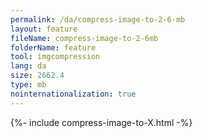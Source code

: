 ```yaml
---
permalink: /da/compress-image-to-2-6-mb
layout: feature
fileName: compress-image-to-2-6mb
folderName: feature
tool: imgcompression
lang: da
size: 2662.4
type: mb
nointernationalization: true
---
```

{%- include compress-image-to-X.html -%}
      